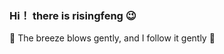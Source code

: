 ### Hi！ there is risingfeng :wink:

:green_heart: The breeze blows gently, and I follow it gently :green_heart:


